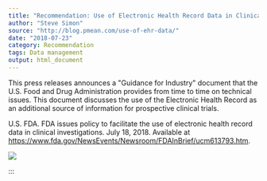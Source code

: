 ```yaml
---
title: "Recommendation: Use of Electronic Health Record Data in Clinical Investigations"
author: "Steve Simon"
source: "http://blog.pmean.com/use-of-ehr-data/"
date: "2018-07-23"
category: Recommendation
tags: Data management
output: html_document
---
```


This press releases announces a "Guidance for Industry" document that
the U.S. Food and Drug Administration provides from time to time on
technical issues. This document discusses the use of the Electronic
Health Record as an additional source of information for prospective
clinical trials.

<!---More--->

U.S. FDA. FDA issues policy to facilitate the use of electronic health
record data in clinical investigations. July 18, 2018. Available at
<https://www.fda.gov/NewsEvents/Newsroom/FDAInBrief/ucm613793.htm>.

![](../../../images/use-of-ehr-data01.png)


:::

